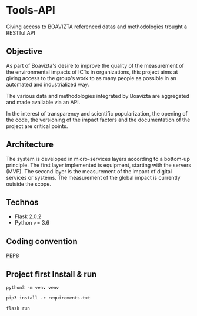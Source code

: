 # Tools-API

Giving access to BOAVIZTA referenced datas and methodologies trought a RESTful API

## Objective

As part of Boavizta's desire to improve the quality of the measurement of the environmental impacts of ICTs in organizations, this project aims at giving access to the group's work to as many people as possible in an automated and industrialized way.  

The various data and methodologies integrated by Boavizta are aggregated and made available via an API. 

In the interest of transparency and scientific popularization, the opening of the code, the versioning of the impact factors and the documentation of the project are critical points. 

## Architecture

The system is developed in micro-services layers according to a bottom-up principle. The first layer implemented is equipment, starting with the servers (MVP). The second layer is the measurement of the impact of digital services or systems. The measurement of the global impact is currently outside the scope. 

## Technos

* Flask 2.0.2
* Python >= 3.6

## Coding convention

[PEP8](https://www.python.org/dev/peps/pep-0008/)

## Project first Install & run
```python3 -m venv venv``` 

```pip3 install -r requirements.txt``` 

```flask run```

